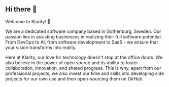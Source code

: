 ## Hi there 👋

Welcome to Klarity! 🚀

We are a dedicated software company based in Gothenburg, Sweden. Our passion lies in assisting businesses in realizing their full software potential. From DevOps to AI, from software development to SaaS - we ensure that your vision transforms into reality.

Here at Klarity, our love for technology doesn't stop at the office doors. We also believe in the power of open source and its ability to foster collaboration, innovation, and shared progress. This is why, apart from our professional projects, we also invest our time and skills into developing side projects for our own use and then open-sourcing them on GitHub. 
